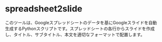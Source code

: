 # spreadsheet2slide
このツールは、Googleスプレッドシートのデータを基にGoogleスライドを自動生成するPythonスクリプトです。スプレッドシートの各行からスライドを作成し、タイトル、サブタイトル、本文を適切なフォーマットで配置します。
